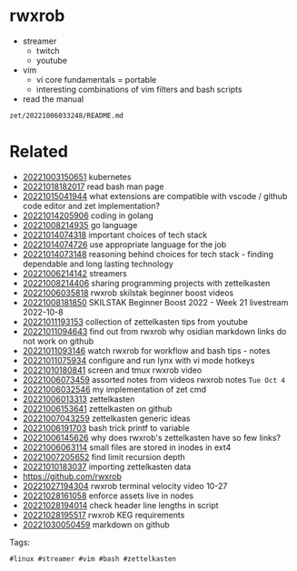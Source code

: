# rwxrob

- streamer
  - twitch
  - youtube
- vim
  - vi core fundamentals = portable
  - interesting combinations of vim filters and bash scripts
- read the manual

` zet/20221006033248/README.md `

# Related

- [20221003150651](/zet/20221003150651/README.md) kubernetes
- [20221018182017](/zet/20221018182017/README.md) read bash man page
- [20221015041944](/zet/20221015041944/README.md) what extensions are compatible with vscode / github code editor and zet implementation?
- [20221014205906](/zet/20221014205906/README.md) coding in golang
- [20221008214935](/zet/20221008214935/README.md) go language
- [20221014074318](/zet/20221014074318/README.md) important choices of tech stack
- [20221014074726](/zet/20221014074726/README.md) use appropriate language for the job
- [20221014073148](/zet/20221014073148/README.md) reasoning behind choices for tech stack - finding dependable and long lasting technology
- [20221006214142](/zet/20221006214142/README.md) streamers
- [20221008214406](/zet/20221008214406/README.md) sharing programming projects with zettelkasten
- [20221006035818](/zet/20221006035818/README.md) rwxrob skilstak beginner boost videos
- [20221008181850](/zet/20221008181850/README.md) SKILSTAK Beginner Boost 2022 - Week 21 livestream 2022-10-8
- [20221011193153](/zet/20221011193153/README.md) collection of zettelkasten tips from youtube
- [20221011094643](/zet/20221011094643/README.md) find out from rwxrob why osidian markdown links do not work on github
- [20221011093146](/zet/20221011093146/README.md) watch rwxrob for workflow and bash tips - notes
- [20221011075934](/zet/20221011075934/README.md) configure and run lynx with vi mode hotkeys
- [20221010180841](/zet/20221010180841/README.md) screen and tmux rwxrob video
- [20221006073459](/zet/20221006073459/README.md) assorted notes from videos rwxrob notes `Tue Oct 4`
- [20221006032546](/zet/20221006032546/README.md) my implementation of zet cmd
- [20221006013313](/zet/20221006013313/README.md) zettelkasten
- [20221006153641](/zet/20221006153641/README.md) zettelkasten on github
- [20221007043259](/zet/20221007043259/README.md) zettelkasten generic ideas
- [20221006191703](/zet/20221006191703/README.md) bash trick printf to variable
- [20221006145626](/zet/20221006145626/README.md) why does rwxrob's zettelkasten have so few links?
- [20221006063114](/zet/20221006063114/README.md) small files are stored in inodes in ext4
- [20221007205652](/zet/20221007205652/README.md) find limit recursion depth
- [20221010183037](/zet/20221010183037/README.md) importing zettelkasten data
- https://github.com/rwxrob
- [20221027194304](/zet/20221027194304/README.md) rwxrob terminal velocity video 10-27
- [20221028161058](/zet/20221028161058/README.md) enforce assets live in nodes
- [20221028194014](/zet/20221028194014/README.md) check header line lengths in script
- [20221028195517](/zet/20221028195517/README.md) rwxrob KEG requirements
- [20221030050459](/zet/20221030050459/README.md) markdown on github

Tags:

    #linux #streamer #vim #bash #zettelkasten 
